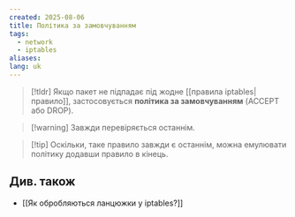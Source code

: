 ```yaml
---
created: 2025-08-06
title: Політика за замовчуванням
tags:
  - network
  - iptables
aliases: 
lang: uk
---
```

> [!tldr]
> Якщо пакет не підпадає під жодне [[правила iptables|правило]], застосовується **політика за замовчуванням** (ACCEPT або DROP).

> [!warning] Завжди перевіряється останнім.

> [!tip] Оскільки, таке правило завжди є останнім, можна емулювати політику додавши правило в кінець.

## Див. також

- [[Як обробляються ланцюжки у iptables?]]
